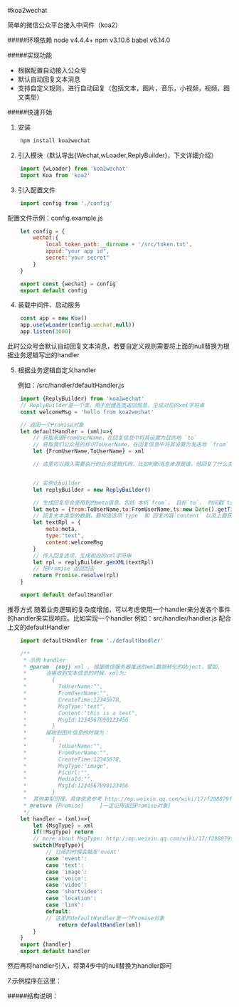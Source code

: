 #koa2wechat

简单的微信公众平台接入中间件（koa2）

#####环境依赖
node v4.4.4+
npm v3.10.6
babel v6.14.0

#####实现功能
- 根据配置自动接入公众号
- 默认自动回复文本消息
- 支持自定义规则，进行自动回复（包括文本，图片，音乐，小视频，视频，图文类型）

#####快速开始
1. 安装
```javascript
    npm install koa2wechat
```
2. 引入模块（默认导出{Wechat,wLoader,ReplyBuilder}，下文详细介绍）
```javascript
    import {wLoader} from 'koa2wechat'
    import Koa from 'koa2'
```
3. 引入配置文件
```javascript
    import config from './config'
```
   配置文件示例：config.example.js
```javascript
    let config = {
        wechat:{
            local_token_path:__dirname + '/src/token.txt',
            appid:"your app id",
            secret:"your secret"
        }
    }

    export const {wechat} = config
    export default config
```
4. 装载中间件、启动服务
```javascript
    const app = new Koa()
    app.use(wLoader(config.wechat,null))
    app.listen(3000)
```
   此时公众号会默认自动回复文本消息，若要自定义规则需要将上面的null替换为根据业务逻辑写出的handler

5. 根据业务逻辑自定义handler

    例如：/src/handler/defaultHandler.js
    
```javascript
    import {ReplyBuilder} from 'koa2wechat'
    // ReplyBuilder是一个类，用于创建各类返回信息，生成对应的xml字符串
    const welcomeMsg = 'hello from koa2wechat'

    // 返回一个Promise对象
    let defaultHandler = (xml)=>{
        // 获取来源FromUserName，在回复信息中将其设置为目的地 `to`
        // 获取我们公众号的标识ToUserName，在回复信息中将其设置为发送地 `from`
        let {FromUserName,ToUserName} = xml

        // 这里可以插入需要执行的业务逻辑代码，比如判断消息来源是谁，他回复了什么类型的数据之类的


        // 实例化builder
        let replyBuilder = new ReplyBuilder()

        // 生成回复将会使用到的meta信息，包括 本机`from`， 目标`to`， 时间戳`ts`（时间戳非必选项）
        let meta = {from:ToUserName,to:FromUserName,ts:new Date().getTime()}
        // 回复文本类型的数据，要构造选项`type` 和 回复内容`content` 以及上面获取的 meta 信息
        let textRpl = {
            meta:meta,
            type:"text",
            content:welcomeMsg
        }
        // 传入回复选项，生成相应的xml字符串
        let rpl = replyBuilder.genXML(textRpl)
        // 把Promise 返回回去
        return Promise.resolve(rpl)
    }

    export default defaultHandler
```
 推荐方式
随着业务逻辑的复杂度增加，可以考虑使用一个handler来分发各个事件的handler来实现响应。比如实现一个handler
例如：src/handler/handler.js 配合上文的defaultHandler
```javascript
    import defaultHandler from './defaultHandler'

    /**
     * 示例 handler
     * @param  {obj} xml , 根据微信服务器推送的xml数据转化的Object，譬如，
     *      当接收到文本信息的时候，xml为:
     *        {
     *          ToUserName:"",
     *          FromUserName:"",
     *          CreateTime:12345678,
     *          MsgType:"text",
     *          Content:"this is a test",
     *          MsgId:1234567890123456
     *        }
     *      接收到图片信息的时候为：
     *        {
     *          ToUserName:"",
     *          FromUserName:"",
     *          CreateTime:12345678,
     *          MsgType:"image",
     *          PicUrl:"",
     *          MediaId:"",
     *          MsgId:1234567890123456
     *        }
     *  其他类型同理，具体信息参考 http://mp.weixin.qq.com/wiki/17/f298879f8fb29ab98b2f2971d42552fd.html
     * @return {Promise}     [一定记得返回Promise对象]
     */
    let handler = (xml)=>{
        let {MsgType} = xml
        if(!MsgType) return
        // more about MsgType: http://mp.weixin.qq.com/wiki/17/f298879f8fb29ab98b2f2971d42552fd.html
        switch(MsgType){
            // 订阅的时候会触发'event'
            case 'event':
            case 'text':
            case 'image':
            case 'voice':
            case 'video':
            case 'shortvideo':
            case 'location':
            case 'link':
            default:
            // 这里的defaultHandler是一个Promise对象
                return defaultHandler(xml)
        }
    }
    export {handler}
    export default handler
```
然后再将handler引入，将第4步中的null替换为handler即可

7.示例程序在这里：

#####结构说明：

